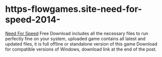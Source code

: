 # https-flowgames.site-need-for-speed-2014-
[Need For Speed](https://flowgames.site/need-for-speed-2014/) Free Download includes all the necessary files to run perfectly fine on your system, uploaded game contains all latest and updated files, it is full offline or standalone version of this game Download for compatible versions of Windows, download link at the end of the post.
